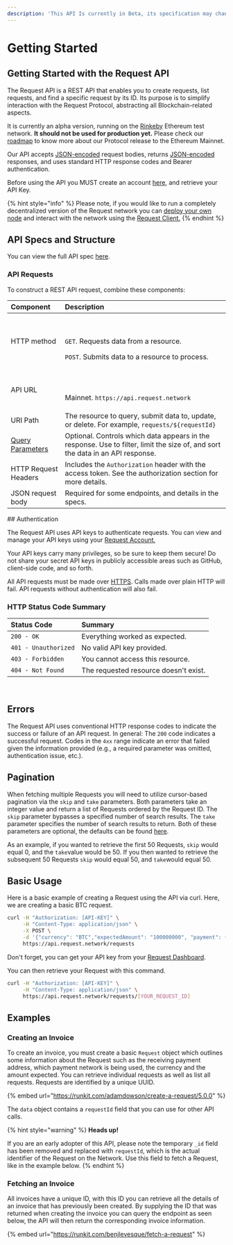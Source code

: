 ```yaml
---
description: 'This API Is currently in Beta, its specification may change in the future.'
---
```


# Getting Started

## Getting Started with the Request API

The Request API is a REST API that enables you to create requests, list requests, and find a specific request by its ID. Its purpose is to simplify interaction with the Request Protocol, abstracting all Blockchain-related aspects.‌‌

It is currently an alpha version, running on the [Rinkeby](https://www.rinkeby.io/) Ethereum test network. **It should not be used for production yet.** Please check our [roadmap](https://request.network/en/technology#roadmap) to know more about our Protocol release to the Ethereum Mainnet.‌‌

Our API accepts [JSON-encoded](http://www.json.org/) request bodies, returns [JSON-encoded](http://www.json.org/) responses, and uses standard HTTP response codes and Bearer authentication.‌‌

Before using the API you MUST create an account [here](https://dashboard.request.network/), and retrieve your API Key.‌‌

{% hint style="info" %}
Please note, if you would like to run a completely decentralized version of the Request network you can [deploy your own node](../request-protocol/getting-started-1/deploy-a-request-node.md) and interact with the network using the [Request Client.](../request-protocol/getting-started-1/)​‌
{% endhint %}

## API Specs and Structure <a id="api-specs-and-structure"></a>

You can view the full API spec [here](https://api-docs.request.network/).‌‌

### API Requests <a id="api-requests"></a>

To construct a REST API request, combine these components:

<table>
  <thead>
    <tr>
      <th style="text-align:left">Component</th>
      <th style="text-align:left">Description</th>
    </tr>
  </thead>
  <tbody>
    <tr>
      <td style="text-align:left">HTTP method</td>
      <td style="text-align:left">
        <p>&#x200B;</p>
        <p><code>GET</code>. Requests data from a resource.</p>
        <p><code>POST</code>. Submits data to a resource to process.</p>
      </td>
    </tr>
    <tr>
      <td style="text-align:left">API URL</td>
      <td style="text-align:left">
        <p>&#x200B;</p>
        <p>Mainnet. <code>https://api.request.network</code>
        </p>
      </td>
    </tr>
    <tr>
      <td style="text-align:left">URI Path</td>
      <td style="text-align:left">The resource to query, submit data to, update, or delete. For example, <code>requests/${requestId}</code>
      </td>
    </tr>
    <tr>
      <td style="text-align:left">&#x200B;<a href="https://en.wikipedia.org/wiki/Query_string">Query Parameters</a>&#x200B;</td>
      <td
      style="text-align:left">Optional. Controls which data appears in the response. Use to filter,
        limit the size of, and sort the data in an API response.</td>
    </tr>
    <tr>
      <td style="text-align:left">HTTP Request Headers</td>
      <td style="text-align:left">Includes the <code>Authorization</code> header with the access token. See
        the authorization section for more details.</td>
    </tr>
    <tr>
      <td style="text-align:left">JSON request body</td>
      <td style="text-align:left">Required for some endpoints, and details in the specs.</td>
    </tr>
  </tbody>
</table>## Authentication <a id="authentication"></a>

The Request API uses API keys to authenticate requests. You can view and manage your API keys using your [Request Account.](http://baguette-dashboard.request.network/)‌‌

Your API keys carry many privileges, so be sure to keep them secure! Do not share your secret API keys in publicly accessible areas such as GitHub, client-side code, and so forth.‌‌

All API requests must be made over [HTTPS](http://en.wikipedia.org/wiki/HTTP_Secure). Calls made over plain HTTP will fail. API requests without authentication will also fail.‌‌

### HTTP Status Code Summary <a id="http-status-code-summary"></a>

| Status Code | Summary |
| :--- | :--- |
| `200 - OK` | Everything worked as expected. |
| `401 - Unauthorized` | No valid API key provided. |
| `403 - Forbidden` | You cannot access this resource. |
| `404 - Not Found` | The requested resource doesn't exist. |

‌

## Errors <a id="errors"></a>

The Request API uses conventional HTTP response codes to indicate the success or failure of an API request. In general: The `200` code indicates a successful request. Codes in the `4xx` range indicate an error that failed given the information provided \(e.g., a required parameter was omitted, authentication issue, etc.\).‌‌

## **Pagination** <a id="pagination"></a>

When fetching multiple Requests you will need to utilize cursor-based pagination via the `skip` and `take` parameters. Both parameters take an integer value and return a list of Requests ordered by the Request ID. The `skip` parameter bypasses a specified number of search results. The `take` parameter specifies the number of search results to return. Both of these parameters are optional, the defaults can be found [here](https://api-docs.request.network/).‌

As an example, if you wanted to retrieve the first 50 Requests, `skip` would equal 0, and the `take`value would be 50. If you then wanted to retrieve the subsequent 50 Requests `skip` would equal 50, and `take`would equal 50.‌

## Basic Usage <a id="basic-usage"></a>

Here is a basic example of creating a Request using the API via curl. Here, we are creating a basic BTC request.

```bash
curl -H "Authorization: [API-KEY]" \
     -H "Content-Type: application/json" \
     -X POST \
     -d '{"currency": "BTC","expectedAmount": "100000000", "payment": { "type": "bitcoin-testnet", "value": "mqdT2zrDfr6kp69hHLBM8CKLMtRzRbT2o9" }}' \
     https://api.request.network/requests
```

Don't forget, you can get your API key from your [Request Dashboard](http://baguette-dashboard.request.network/).‌‌

You can then retrieve your Request with this command.

```bash
curl -H "Authorization: [API-KEY]" \
     -H "Content-Type: application/json" \
     https://api.request.network/requests/[YOUR_REQUEST_ID]
```

## Examples <a id="examples"></a>

### Creating an Invoice <a id="creating-a-request"></a>

To create an invoice, you must create a basic `Request` object which outlines some information about the Request such as the receiving payment address, which payment network is being used, the currency and the amount expected. You can retrieve individual requests as well as list all requests. Requests are identified by a unique UUID.‌‌

{% embed url="https://runkit.com/adamdowson/create-a-request/5.0.0" %}

The `data` object contains a `requestId` field that you can use for other API calls. 

{% hint style="warning" %}
**Heads up!** 

If you are an early adopter of this API, please note the temporary `_id` field has been removed and replaced with `requestId`, which is the actual identifier of the Request on the Network. Use this field to fetch a Request, like in the example below.
{% endhint %}

### Fetching an Invoice <a id="fetching-a-request"></a>

All invoices have a unique ID, with this ID you can retrieve all the details of an invoice that has previously been created. By supplying the ID that was returned when creating the invoice you can query the endpoint as seen below, the API will then return the corresponding invoice information.‌

{% embed url="https://runkit.com/benjlevesque/fetch-a-request" %}

